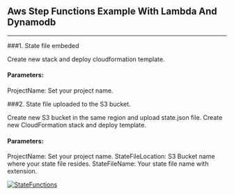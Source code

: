 ## **Aws Step Functions Example With Lambda And Dynamodb**

------------

###1. State file embeded

Create new stack and deploy cloudformation template. 
#### Parameters:
ProjectName: Set your project name. 

###2. State file uploaded to the S3 bucket.

Create new S3 bucket in the same region and upload state.json file. 
Create new CloudFormation stack and deploy template. 
#### Parameters:
ProjectName: Set your project name. 
StateFileLocation: S3 Bucket name where your state file resides. 
StateFileName: Your state file name with extension. 

[![StateFunctions](StateFunctions "StateFunctions")](https://github.com/Komport/Step_Functions_Templates/blob/c86a318eb9d35fdb281200ccead61e4dc7826c6a/stepfunctions_lambda_dynamodb/images/State.JPG "StateFunctions")


